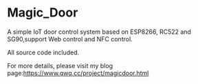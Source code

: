 # Magic_Door
A simple IoT door control system based on ESP8266, RC522 and SG90,support Web control and NFC control.

All source code included.

For more details, please visit my blog page:https://www.qwq.cc/project/magicdoor.html

